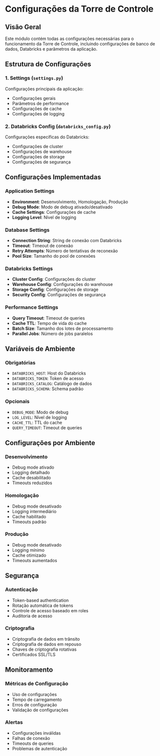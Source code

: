 # Configurações da Torre de Controle

## Visão Geral

Este módulo contém todas as configurações necessárias para o funcionamento da Torre de Controle, incluindo configurações de banco de dados, Databricks e parâmetros da aplicação.

## Estrutura de Configurações

### 1. Settings (`settings.py`)
Configurações principais da aplicação:
- Configurações gerais
- Parâmetros de performance
- Configurações de cache
- Configurações de logging

### 2. Databricks Config (`databricks_config.py`)
Configurações específicas do Databricks:
- Configurações de cluster
- Configurações de warehouse
- Configurações de storage
- Configurações de segurança

## Configurações Implementadas

### Application Settings
- **Environment**: Desenvolvimento, Homologação, Produção
- **Debug Mode**: Modo de debug ativado/desativado
- **Cache Settings**: Configurações de cache
- **Logging Level**: Nível de logging

### Database Settings
- **Connection String**: String de conexão com Databricks
- **Timeout**: Timeout de conexão
- **Retry Attempts**: Número de tentativas de reconexão
- **Pool Size**: Tamanho do pool de conexões

### Databricks Settings
- **Cluster Config**: Configurações do cluster
- **Warehouse Config**: Configurações do warehouse
- **Storage Config**: Configurações de storage
- **Security Config**: Configurações de segurança

### Performance Settings
- **Query Timeout**: Timeout de queries
- **Cache TTL**: Tempo de vida do cache
- **Batch Size**: Tamanho dos lotes de processamento
- **Parallel Jobs**: Número de jobs paralelos

## Variáveis de Ambiente

### Obrigatórias
- `DATABRICKS_HOST`: Host do Databricks
- `DATABRICKS_TOKEN`: Token de acesso
- `DATABRICKS_CATALOG`: Catálogo de dados
- `DATABRICKS_SCHEMA`: Schema padrão

### Opcionais
- `DEBUG_MODE`: Modo de debug
- `LOG_LEVEL`: Nível de logging
- `CACHE_TTL`: TTL do cache
- `QUERY_TIMEOUT`: Timeout de queries

## Configurações por Ambiente

### Desenvolvimento
- Debug mode ativado
- Logging detalhado
- Cache desabilitado
- Timeouts reduzidos

### Homologação
- Debug mode desativado
- Logging intermediário
- Cache habilitado
- Timeouts padrão

### Produção
- Debug mode desativado
- Logging mínimo
- Cache otimizado
- Timeouts aumentados

## Segurança

### Autenticação
- Token-based authentication
- Rotação automática de tokens
- Controle de acesso baseado em roles
- Auditoria de acesso

### Criptografia
- Criptografia de dados em trânsito
- Criptografia de dados em repouso
- Chaves de criptografia rotativas
- Certificados SSL/TLS

## Monitoramento

### Métricas de Configuração
- Uso de configurações
- Tempo de carregamento
- Erros de configuração
- Validação de configurações

### Alertas
- Configurações inválidas
- Falhas de conexão
- Timeouts de queries
- Problemas de autenticação

